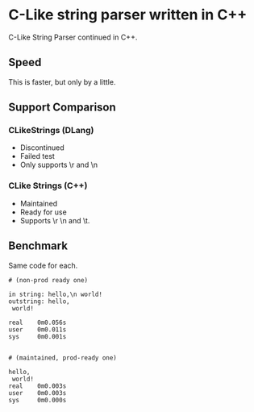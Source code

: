 # C-Like string parser written in C++

C-Like String Parser continued in C++.

## Speed

This is faster, but only by a little.

## Support Comparison

### CLikeStrings (DLang)
- Discontinued
- Failed test
- Only supports \r and \n

### CLike Strings (C++)
- Maintained
- Ready for use
- Supports \r \n and \t.

## Benchmark

Same code for each.

```
# (non-prod ready one)

in string: hello,\n world!
outstring: hello,
 world!

real    0m0.056s
user    0m0.011s
sys     0m0.001s

```

```

# (maintained, prod-ready one)

hello,
 world!
real    0m0.003s
user    0m0.003s
sys     0m0.000s

```
